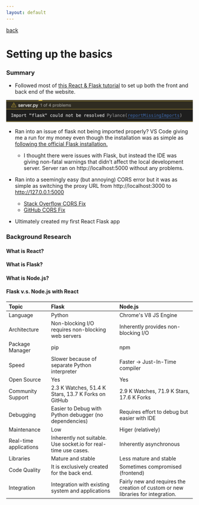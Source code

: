 ```yaml
---
layout: default
---
```


[back](../index.html)

# Setting up the basics

### Summary

- Followed most of [this React & Flask tutorial](https://dev.to/nagatodev/how-to-connect-flask-to-reactjs-1k8i) to set up both the front and back end of the website.

![Flask bug](../assets/img/week1/flaskBug.png)

- Ran into an issue of flask not being imported properly? VS Code giving me a run for my money even though the installation was as simple as [following the official Flask installation.](https://flask.palletsprojects.com/en/2.2.x/installation/#)

  - I thought there were issues with Flask, but instead the IDE was giving non-fatal warnings that didn’t affect the local development server. Server ran on http://localhost:5000 without any problems.

- Ran into a seemingly easy (but annoying) CORS error but it was as simple as switching the proxy URL from http://localhost:3000 to http://127.0.0.1:5000

  - [Stack Overflow CORS Fix](https://stackoverflow.com/questions/45367298/could-not-proxy-request-pusher-auth-from-localhost3000-to-http-localhost500)
  - [GitHub CORS Fix](https://github.com/facebook/create-react-app/discussions/10149)

- Ultimately created my first React Flask app

### Background Research

#### What is React?

#### What is Flask?

#### What is Node.js?

#### Flask v.s. Node.js with React

| Topic                  | Flask                                                           | Node.js                                                                          |
| :--------------------- | :-------------------------------------------------------------- | :------------------------------------------------------------------------------- |
| Language               | Python                                                          | Chrome's V8 JS Engine                                                            |
| Architecture           | Non-blocking I/O requires non-blocking web servers              | Inherently provides non-blocking I/O                                             |
| Package Manager        | pip                                                             | npm                                                                              |
| Speed                  | Slower because of separate Python interpreter                   | Faster -> Just-In-Time compiler                                                  |
| Open Source            | Yes                                                             | Yes                                                                              |
| Community Support      | 2.3 K Watches, 51.4 K Stars, 13.7 K Forks on GitHub             | 2.9 K Watches, 71.9 K Stars, 17.6 K Forks                                        |
| Debugging              | Easier to Debug with Python debugger (no dependencies)          | Requires effort to debug but easier with IDE                                     |
| Maintenance            | Low                                                             | Higer (relatively)                                                               |
| Real-time applications | Inherently not suitable. Use socket.io for real-time use cases. | Inherently asynchronous                                                          |
| Libraries              | Mature and stable                                               | Less mature and stable                                                           |
| Code Quality           | It is exclusively created for the back end.                     | Sometimes compromised (frontend)                                                 |
| Integration            | Integration with existing system and applications               | Fairly new and requires the creation of custom or new libraries for integration. |
